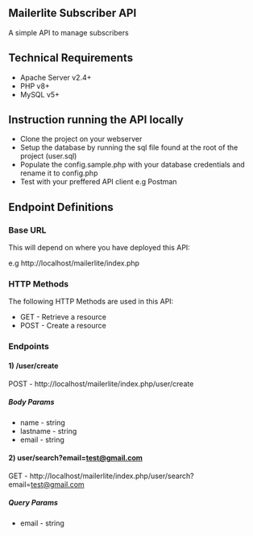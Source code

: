 ## Mailerlite Subscriber API
A simple API to manage subscribers

## Technical Requirements
- Apache Server v2.4+
- PHP v8+
- MySQL v5+

## Instruction running the API locally

- Clone the project on your webserver
- Setup the database by running the sql file found at the root of the project (user.sql)
- Populate the config.sample.php with your database credentials and rename it to config.php
- Test with your preffered API client e.g Postman


## Endpoint Definitions

### Base URL

This will depend on where you have deployed this API:

e.g http://localhost/mailerlite/index.php

### HTTP Methods

The following HTTP Methods are used in this API:

- GET - Retrieve a resource
- POST - Create a resource

### Endpoints 

#### 1) /user/create
POST - http://localhost/mailerlite/index.php/user/create
##### Body Params
- name - string
- lastname - string
- email - string

#### 2) user/search?email=test@gmail.com
GET - http://localhost/mailerlite/index.php/user/search?email=test@gmail.com
##### Query Params
- email - string


